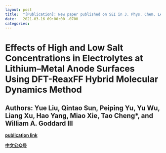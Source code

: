 ```yaml
---
layout: post
title:  "[Publication]: New paper published on SEI in J. Phys. Chem. Lett."
date:   2021-03-16 09:00:00 -0700
categories: 
---
```


# Effects of High and Low Salt Concentrations in Electrolytes at Lithium–Metal Anode Surfaces Using DFT-ReaxFF Hybrid Molecular Dynamics Method
## Authors: Yue Liu, Qintao Sun, Peiping Yu, Yu Wu, Liang Xu, Hao Yang, Miao Xie, Tao Cheng*, and William A. Goddard III

[**publication link**](https://doi.org/10.1021/acs.jpclett.1c00279)  

[**中文公众号**](https://mp.weixin.qq.com/s/w8ei0TJ0CV8fmQpOukwkCA)

